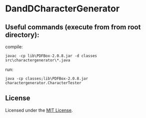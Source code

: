# DandDCharacterGenerator

## Useful commands (execute from from root directory):
compile:
```
javac -cp lib\PDFBox-2.0.8.jar -d classes src\charactergenerator\*.java
```
run:
```
java -cp classes;lib\PDFBox-2.0.8.jar charactergenerator.CharacterTester
```

## License
Licensed under the [MIT License](LICENSE).
